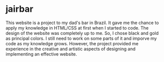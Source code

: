 # jairbar

This website is a project to my dad's bar in Brazil. It gave me the chance to apply my knowledge in HTML/CSS at first when I started to code.
The design of the website was completely up to me. So, I chose black and gold as principal colors. I still need to work on some parts of it and imporve my code as my knowledge grows.
However, the project provided me experience in the creative and artistic aspects of designing and implementing an effective website.
